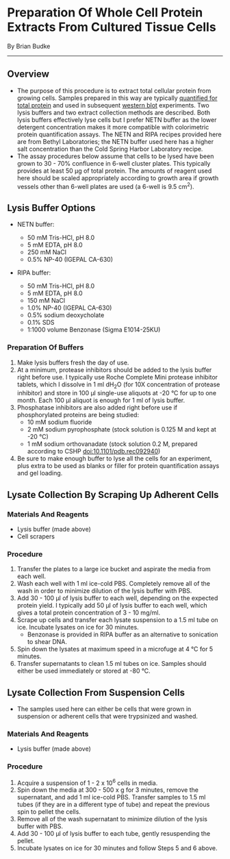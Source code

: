 # Preparation Of Whole Cell Protein Extracts From Cultured Tissue Cells
By Brian Budke
___
## Overview
- The purpose of this procedure is to extract total cellular protein from growing cells. Samples prepared in this way are typically [quantified for total protein](Protein_Quant.md) and used in subsequent [western blot](Western_Blotting.md) experiments. Two lysis buffers and two extract collection methods are described. Both lysis buffers effectively lyse cells but I prefer NETN buffer as the lower detergent concentration makes it more compatible with colorimetric protein quantification assays. The NETN and RIPA recipes provided here are from Bethyl Laboratories; the NETN buffer used here has a higher salt concentration than the Cold Spring Harbor Laboratory recipe.
- The assay procedures below assume that cells to be lysed have been grown to 30 - 70% confluence in 6-well cluster plates. This typically provides at least 50 μg of total protein. The amounts of reagent used here should be scaled appropriately according to growth area if growth vessels other than 6-well plates are used (a 6-well is 9.5 cm<sup>2</sup>).

## Lysis Buffer Options
- NETN buffer:
	- 50 mM Tris-HCl, pH 8.0
	- 5 mM EDTA, pH 8.0
	- 250 mM NaCl
	- 0.5% NP-40 (IGEPAL CA-630)

- RIPA buffer:
	- 50 mM Tris-HCl, pH 8.0
	- 5 mM EDTA, pH 8.0
	- 150 mM NaCl
	- 1.0% NP-40 (IGEPAL CA-630)
	- 0.5% sodium deoxycholate
	- 0.1% SDS
	- 1:1000 volume Benzonase (Sigma E1014-25KU)

### Preparation Of Buffers
1. Make lysis buffers fresh the day of use.
1. At a minimum, protease inhibitors should be added to the lysis buffer right before use. I typically use Roche Complete Mini protease inhibitor tablets, which I dissolve in 1 ml dH<sub>2</sub>O (for 10X concentration of protease inhibitor) and store in 100 μl single-use aliquots at -20 °C for up to one month. Each 100 μl aliquot is enough for 1 ml of lysis buffer.
1. Phosphatase inhibitors are also added right before use if phosphorylated proteins are being studied:
	- 10 mM sodium fluoride
	- 2 mM sodium pyrophosphate (stock solution is 0.125 M and kept at -20 °C)
	- 1 mM sodium orthovanadate (stock solution 0.2 M, prepared according to CSHP [doi:10.1101/pdb.rec092940](https://dx.doi.org/10.1101/pdb.rec092940))
1. Be sure to make enough buffer to lyse all the cells for an experiment, plus extra to be used as blanks or filler for protein quantification assays and gel loading.

## Lysate Collection By Scraping Up Adherent Cells
### Materials And Reagents
- Lysis buffer (made above)
- Cell scrapers

### Procedure
1. Transfer the plates to a large ice bucket and aspirate the media from each well.
1. Wash each well with 1 ml ice-cold PBS. Completely remove all of the wash in order to minimize dilution of the lysis buffer with PBS.
1. Add 30 - 100 μl of lysis buffer to each well, depending on the expected protein yield. I typically add 50 μl of lysis buffer to each well, which gives a total protein concentration of 3 - 10 mg/ml.
1. Scrape up cells and transfer each lysate suspension to a 1.5 ml tube on ice. Incubate lysates on ice for 30 minutes.
	- Benzonase is provided in RIPA buffer as an alternative to sonication to shear DNA.
1. Spin down the lysates at maximum speed in a microfuge at 4 °C for 5 minutes.
1. Transfer supernatants to clean 1.5 ml tubes on ice. Samples should either be used immediately or stored at -80 °C.

## Lysate Collection From Suspension Cells
- The samples used here can either be cells that were grown in suspension or adherent cells that were trypsinized and washed.

### Materials And Reagents
- Lysis buffer (made above)

### Procedure
1. Acquire a suspension of 1 - 2 x 10<sup>6</sup> cells in media.
1. Spin down the media at 300 - 500 x g for 3 minutes, remove the supernatant, and add 1 ml ice-cold PBS. Transfer samples to 1.5 ml tubes (if they are in a different type of tube) and repeat the previous spin to pellet the cells.
1. Remove all of the wash supernatant to minimize dilution of the lysis buffer with PBS.
1. Add 30 - 100 μl of lysis buffer to each tube, gently resuspending the pellet.
1. Incubate lysates on ice for 30 minutes and follow Steps 5 and 6 above.
